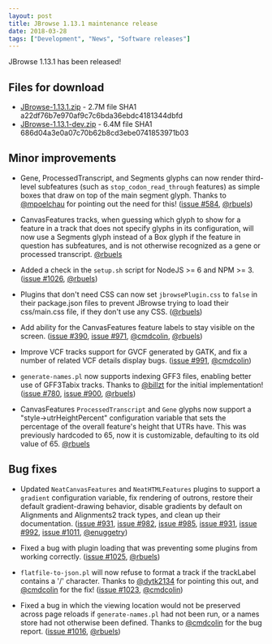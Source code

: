 ```yaml
---
layout: post
title: JBrowse 1.13.1 maintenance release
date: 2018-03-28
tags: ["Development", "News", "Software releases"]
---
```


JBrowse 1.13.1 has been released!

## Files for download

- [JBrowse-1.13.1.zip](https://github.com/GMOD/jbrowse/releases/download/1.13.1-release/JBrowse-1.13.1.zip "download JBrowse-1.13.1.zip") -
  2.7M file SHA1 a22df76b7e970af9c7c6bda36ebdc4181344dbfd
- [JBrowse-1.13.1-dev.zip](https://github.com/GMOD/jbrowse/releases/download/1.13.1-release/JBrowse-1.13.1-dev.zip "download JBrowse-1.13.1-dev.zip") -
  6.4M file SHA1 686d04a3e0a07c70b62b8cd3ebe0741853971b03

## Minor improvements

- Gene, ProcessedTranscript, and Segments glyphs can now render third-level
  subfeatures (such as `stop_codon_read_through` features) as simple boxes that
  draw on top of the main segment glyph. Thanks to
  [@mpoelchau](https://github.com/mpoelchau) for pointing out the need for this!
  ([issue #584](https://github.com/gmod/jbrowse/issues/584),
  [@rbuels](https://github.com/rbuels))

- CanvasFeatures tracks, when guessing which glyph to show for a feature in a
  track that does not specify glyphs in its configuration, will now use a
  Segments glyph instead of a Box glyph if the feature in question has
  subfeatures, and is not otherwise recognized as a gene or processed
  transcript. [@rbuels](https://github.com/rbuels)

- Added a check in the `setup.sh` script for NodeJS >= 6 and NPM >= 3.
  ([issue #1026](https://github.com/gmod/jbrowse/issues/1026),
  [@rbuels](https://github.com/rbuels))

- Plugins that don't need CSS can now set `jbrowsePlugin.css` to `false` in
  their package.json files to prevent JBrowse trying to load their css/main.css
  file, if they don't use any CSS. ([@rbuels](https://github.com/rbuels))

- Add ability for the CanvasFeatures feature labels to stay visible on the
  screen. ([issue #390](https://github.com/gmod/jbrowse/issues/390),
  [issue #971](https://github.com/gmod/jbrowse/pull/971),
  [@cmdcolin](https://github.com/cmdcolin),
  [@rbuels](https://github.com/rbuels))

- Improve VCF tracks support for GVCF generated by GATK, and fix a number of
  related VCF details display bugs.
  ([issue #991](https://github.com/gmod/jbrowse/pull/991),
  [@cmdcolin](https://github.com/cmdcolin))

- `generate-names.pl` now supports indexing GFF3 files, enabling better use of
  GFF3Tabix tracks. Thanks to [@billzt](https://github.com/billzt) for the
  initial implementation!
  ([issue #780](https://github.com/gmod/jbrowse/issues/780),
  [issue #900](https://github.com/gmod/jbrowse/pull/900),
  [@rbuels](https://github.com/rbuels))

- CanvasFeatures `ProcessedTranscript` and `Gene` glyphs now support a
  "style&rarr;utrHeightPercent" configuration variable that sets the percentage
  of the overall feature's height that UTRs have. This was previously hardcoded
  to 65, now it is customizable, defaulting to its old value of 65.
  [@rbuels](https://github.com/rbuels)

## Bug fixes

- Updated `NeatCanvasFeatures` and `NeatHTMLFeatures` plugins to support a
  `gradient` configuration variable, fix rendering of outrons, restore their
  default gradient-drawing behavior, disable gradients by default on Alignments
  and Alignments2 track types, and clean up their documentation.
  ([issue #931](https://github.com/gmod/jbrowse/issues/931),
  [issue #982](https://github.com/gmod/jbrowse/issues/982),
  [issue #985](https://github.com/gmod/jbrowse/issues/985),
  [issue #931](https://github.com/gmod/jbrowse/issues/931),
  [issue #992](https://github.com/gmod/jbrowse/issues/992),
  [issue #1011](https://github.com/gmod/jbrowse/pull/1011),
  [@enuggetry](https://github.com/enuggetry))

- Fixed a bug with plugin loading that was preventing some plugins from working
  correctly. ([issue #1025](https://github.com/gmod/jbrowse/issues/1025),
  [@rbuels](https://github.com/rbuels))

- `flatfile-to-json.pl` will now refuse to format a track if the trackLabel
  contains a '/' character. Thanks to [@dytk2134](https://github.com/dytk2134)
  for pointing this out, and [@cmdcolin](https://github.com/cmdcolin) for the
  fix! ([issue #1023](https://github.com/gmod/jbrowse/issues/1023),
  [@cmdcolin](https://github.com/cmdcolin))

- Fixed a bug in which the viewing location would not be preserved across page
  reloads if `generate-names.pl` had not been run, or a names store had not
  otherwise been defined. Thanks to [@cmdcolin](https://github.com/cmdcolin) for
  the bug report. ([issue #1016](https://github.com/gmod/jbrowse/issues/1016),
  [@rbuels](https://github.com/rbuels))
